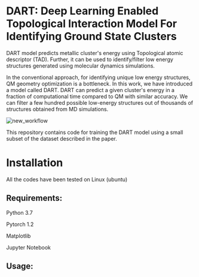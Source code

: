 # DART: Deep Learning Enabled Topological Interaction Model For Identifying Ground State Clusters
DART model predicts metallic cluster's energy using Topological atomic descriptor (TAD). Further, it can be used to identify/filter low energy structures generated using molecular dynamics simulations.

In the conventional approach, for identifying unique low energy structures, QM geometry optimization is a bottleneck. In this work, we have introduced a model called DART. DART can predict a given cluster's energy in a fraction of computational time compared to QM with similar accuracy. We can filter a few hundred possible low-energy structures out of thousands of structures obtained from MD simulations.

![new_workflow](https://user-images.githubusercontent.com/24433906/110602836-5f68e500-81ac-11eb-8806-1f1f270861b7.png)

This repository contains code for training the DART model using a small subset of the dataset described in the paper.

# Installation
All the codes have been tested on Linux (ubuntu)

## Requirements:
Python 3.7

Pytorch 1.2

Matplotlib

Jupyter Notebook

## Usage:


